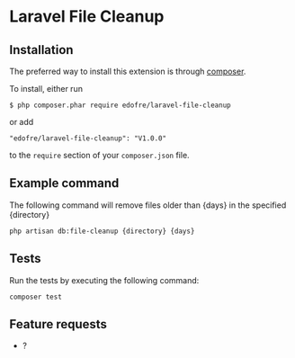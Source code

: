 # Laravel File Cleanup

## Installation

The preferred way to install this extension is through [composer](http://getcomposer.org/download/).

To install, either run

```
$ php composer.phar require edofre/laravel-file-cleanup
```

or add

```
"edofre/laravel-file-cleanup": "V1.0.0"
```

to the ```require``` section of your `composer.json` file.

## Example command

The following command will remove files older than {days} in the specified {directory} 
```
php artisan db:file-cleanup {directory} {days}
```

## Tests

Run the tests by executing the following command:
```
composer test
```

## Feature requests

* ?
